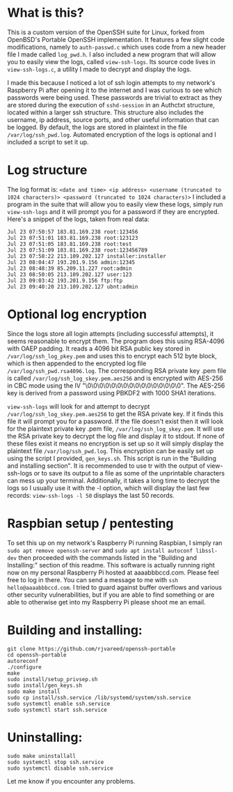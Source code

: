 # What is this?
This is a custom version of the OpenSSH suite for Linux, forked from OpenBSD's Portable OpenSSH implementation. It features a few slight code modifications, namely to `auth-passwd.c` which uses code from a new header file I made called `log_pwd.h`. I also included a new program that will allow you to easily view the logs, called `view-ssh-logs`. Its source code lives in `view-ssh-logs.c`, a utility I made to decrypt and display the logs.

I made this because I noticed a lot of ssh login attempts to my network's Raspberry Pi after opening it to the internet and I was curious to see which passwords were being used. These passwords are trivial to extract as they are stored during the execution of `sshd-session` in an Authctxt structure, located within a larger ssh structure. This structure also includes the username, ip address, source ports, and other useful information that can be logged. By default, the logs are stored in plaintext in the file `/var/log/ssh_pwd.log`. Automated encryption of the logs is optional and I included a script to set it up.

# Log structure
The log format is: `<date and time> <ip address> <username (truncated to 1024 characters)> <password (truncated to 1024 characters)>`
I included a program in the suite that will allow you to easily view these logs, simply run `view-ssh-logs` and it will prompt you for a password if they are encrypted.
Here's a snippet of the logs, taken from real data:
```
Jul 23 07:50:57 183.81.169.238 root:123456
Jul 23 07:51:01 183.81.169.238 root:123123
Jul 23 07:51:05 183.81.169.238 root:test
Jul 23 07:51:09 183.81.169.238 root:123456789
Jul 23 07:58:22 213.109.202.127 installer:installer
Jul 23 08:04:47 193.201.9.156 admin:12345
Jul 23 08:48:39 85.209.11.227 root:admin
Jul 23 08:50:05 213.109.202.127 user:123
Jul 23 09:03:42 193.201.9.156 ftp:ftp
Jul 23 09:40:20 213.109.202.127 ubnt:admin
```

# Optional log encryption
Since the logs store all login attempts (including successful attempts), it seems reasonable to encrypt them. The program does this using RSA-4096 with OAEP padding. It reads a 4096 bit RSA public key stored in `/var/log/ssh_log_pkey.pem` and uses this to encrypt each 512 byte block, which is then appended to the encrypted log file `/var/log/ssh_pwd.rsa4096.log`. The corresponding RSA private key .pem file is called `/var/log/ssh_log_skey.pem.aes256` and is encrypted with AES-256 in CBC mode using the IV "\0\0\0\0\0\0\0\0\0\0\0\0\0\0\0\0". The AES-256 key is derived from a password using PBKDF2 with 1000 SHA1 iterations. 

`view-ssh-logs` will look for and attempt to decrypt `/var/log/ssh_log_skey.pem.aes256` to get the RSA private key. If it finds this file it will prompt you for a password. If the file doesn't exist then it will look for the plaintext private key .pem file, `/var/log/ssh_log_skey.pem`. It will use the RSA private key to decrypt the log file and display it to stdout. If none of these files exist it means no encryption is set up so it will simply display the plaintext file `/var/log/ssh_pwd.log`. This encryption can be easily set up using the script I provided, `gen_keys.sh`. This script is run in the "Building and installing section". It is recommended to use tr with the output of view-ssh-logs or to save its output to a file as some of the unprintable characters can mess up your terminal. Additionally, it takes a long time to decrypt the logs so I usually use it with the -l option, which will display the last few records:
`view-ssh-logs -l 50` displays the last 50 records.

# Raspbian setup / pentesting
To set this up on my network's Raspberry Pi running Raspbian, I simply ran `sudo apt remove openssh-server` and `sudo apt install autoconf libssl-dev` then proceeded with the commands listed in the "Building and Installing:" section of this readme. This software is actually running right now on my personal Raspberry Pi hosted at aaaabbbccd.com. Please feel free to log in there. You can send a message to me with `ssh hello@aaaabbbccd.com`. I tried to guard against buffer overflows and various other security vulnerabilities, but if you are able to find something or are able to otherwise get into my Raspberry Pi please shoot me an email.

# Building and installing:
```
git clone https://github.com/rjvareed/openssh-portable
cd openssh-portable
autoreconf
./configure
make
sudo install/setup_privsep.sh
sudo install/gen_keys.sh
sudo make install
sudo cp install/ssh.service /lib/systemd/system/ssh.service
sudo systemctl enable ssh.service
sudo systemctl start ssh.service
```

# Uninstalling:
```
sudo make uninstallall
sudo systemctl stop ssh.service
sudo systemctl disable ssh.service
```
Let me know if you encounter any problems.
